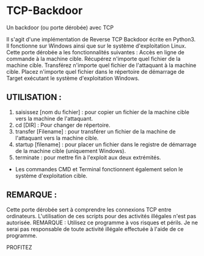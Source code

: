 # TCP-Backdoor
Un backdoor (ou porte dérobée) avec TCP

Il s'agit d'une implémentation de Reverse TCP Backdoor écrite en Python3. 
Il fonctionne sur Windows ainsi que sur le système d'exploitation Linux. 
Cette porte dérobée a les fonctionnalités suivantes : Accès en ligne de commande à la machine cible. 
Récupérez n'importe quel fichier de la machine cible. 
Transférez n'importe quel fichier de l'attaquant à la machine cible. 
Placez n'importe quel fichier dans le répertoire de démarrage de Target exécutant le système d'exploitation Windows.

## UTILISATION : 
1) saisissez [nom du fichier] : pour copier un fichier de la machine cible vers la machine de l'attaquant. 
2) cd [DIR] : Pour changer de répertoire. 
3) transfer [Filename] : pour transférer un fichier de la machine de l'attaquant vers la machine cible. 
4) startup [filename] : pour placer un fichier dans le registre de démarrage de la machine cible (uniquement Windows). 
5) terminate : pour mettre fin à l'exploit aux deux extrémités.

- Les commandes CMD et Terminal fonctionnent également selon le système d'exploitation cible.

## REMARQUE : 
Cette porte dérobée sert à comprendre les connexions TCP entre ordinateurs. 
L'utilisation de ces scripts pour des activités illégales n'est pas autorisée. 
REMARQUE : Utilisez ce programme à vos risques et périls. 
Je ne serai pas responsable de toute activité illégale effectuée à l'aide de ce programme.

PROFITEZ